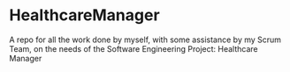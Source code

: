 # HealthcareManager
A repo for all the work done by myself, with some assistance by my Scrum Team, on the needs of the Software Engineering Project: Healthcare Manager
